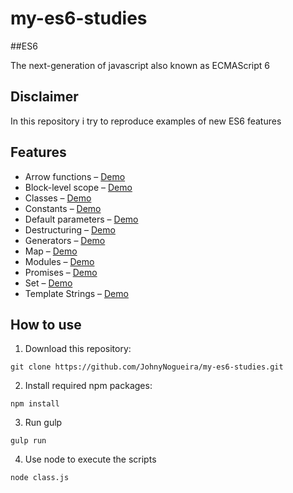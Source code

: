 # my-es6-studies

##ES6

The next-generation of javascript also known as ECMAScript 6 

## Disclaimer

In this repository i try to reproduce examples of new ES6 features

## Features

- Arrow functions – [Demo](https://github.com/JohnyNogueira/my-es6-studies/blob/master/demos/arrow-functions.MD)
- Block-level scope – [Demo](#)
- Classes – [Demo](https://github.com/JohnyNogueira/my-es6-studies/blob/master/demos/class.MD)
- Constants – [Demo](#)
- Default parameters – [Demo](#)
- Destructuring – [Demo](#)
- Generators – [Demo](#)
- Map – [Demo](#)
- Modules – [Demo](#)
- Promises – [Demo](#)
- Set – [Demo](#)
- Template Strings – [Demo](#)

## How to use

1. Download this repository:

  ```
  git clone https://github.com/JohnyNogueira/my-es6-studies.git
  ```

2. Install required npm packages:

  ```
npm install
  ```

3. Run gulp

  ```
 gulp run
  ```
4. Use node to execute the scripts
  ```
 node class.js
  ```
